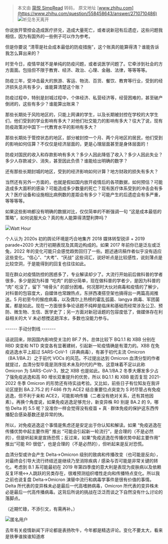 > 本文由 [简悦 SimpRead](http://ksria.com/simpread/) 转码， 原文地址 [www.zhihu.com](https://www.zhihu.com/question/558458643/answer/2710710486) ![](https://picx.zhimg.com/a5a0c1e8822fe04838427793ef829a07_xs.jpg?source=1940ef5c)听见冬天离开

你说放开管控会造成医疗挤兑，造成大量死亡，或者说新冠有后遗症，这些问题我相信，因为有国外的一些例子可以作为参考。

但是你要说 “清零是社会成本最低的防疫措施”，这个账真的能算得清？谁能告诉我怎么算出来的？

时至今日，疫情早就不是单纯的防疫问题，或者说医学问题了。它牵涉到社会的方方面面。包括但不限于教育、经济、政治、心理、金融、法律，等等等等。

防疫三年，受冲击最大的旅游、客运、物流、百货、餐饮、教育等行业，受到的经济损失总共有多少，谁能算清楚这个账？

防疫过程中，特别是封城过程中，个体经济、私营经济等，经营困难的，甚至破产倒闭的，这些有多少？谁能算出账来？

那些长期处于风险地区的，只能上网课的学生，以及长期被封控在学校的大学生们，他们受到的学业影响有多大？对他们社交能力的影响有多大？往大了说，现有防疫政策对中国下一代教育水平的影响有多大？

那些长期处于管控状态的地区，部分被封控一个月、两个月地区的居民，他们受到的影响如何估算？不仅仅是经济层面的，更是心理层面甚至是身体层面的！

防疫对国民的收入和存款影响有多大？多少人因此降低了收入？多少人因此失业？多少人存款减少、消失，甚至因此负债？谁能给出明确的数字？

还有那些长期封城的地区，受到的经济影响如何计算？地方财政的损失有多大？

当然还有另外一方面的，也就是假如国内放开疫情后的各项数据，如何预估？可能造成多大面积的感染？可能造成多少数量的死亡？现有医疗体系受到的冲击会有多大？医疗设备和设施相比病例数的差距会有多少？可能产生的后遗症会有多严重，等等等等。

如果这些影响都没有明确的数据对比，仅仅简单的不断强调一句 “这是成本最低的策略”，如何说服大众？真的有人能算得清楚利弊吗？

![](https://pic1.zhimg.com/v2-a61c8e3ee185c80f327157563656aebc_xs.jpg?source=1940ef5c)Watt Hour​

个人认为 2020s 初的舆论环境是巧合地集齐 2018 媒体转型锐评 + 2019 parade+2020 大流行初期表现及其周边构成的。如果 2017 年前你已是泛左或泛兔，2022 年的变化可能只会感觉趋势回归了一些。题述通讯稿作者似乎没有适应这些变化。“信心”、“大考”、“厌战” 这些词汇，说好听点是比较感性，说刻薄点是比较空洞，于是能得到的回复也往往如此。

现在群众对疫情防控的困惑多了，专业解读却少了。大流行开始前后做科普的学者很多，多少是因为科普 “吃肉” 的部分简单，现在做科普的学者少，是因为科普的 “肉” 吃没了，留下 “啃骨头” 的部分困难。何况那时大伙对病毒和疫情的了解少，对科普的包容度大，自媒体也常蹭热点，东拼西凑搭空架也搞得出一两篇高阅推送。5 月初至今的猴痘病毒，以及偶尔上热榜的霍乱弧菌、langya 病毒、军团菌属，都是如此。现在一方面很多争论话题不纯粹是临床和基础而经常涉及公卫、预防、微生物、生信、医学史了；另一方面对新冠话题的包容度低了，做媒体存在利益相关的大 V 未必想搅这趟浑水，多数也没能力参与。

------ 手动分割线 -------

话说回来，除因国内影响受关注的 BF.7 外，总体比较下 BQ.1.1 和 XBB 分别在 RBD 突变和 NTD 突变各有显著建树，引起新一轮疫情确是有潜力的。XBB 在免疫逃逸水平上超过 SARS-CoV-1（非典病毒），有甚于初代主流 Omicron（BA.1/BA.2）之于前代 VOCs 的风范。不过提出达到 Omicron 血清分型的作者就提过，血清分型毕竟是测序技术未及时代的产物，这意味着不足以此称 Omicron 为 SARS-CoV-3，放之 XBB 也是如此。BA.1/BA.2 冬季大爆发多少占了强免疫逃逸和高 R0 增长双重提升的优势，所以 BQ.1.1 和 XBB 能否复现 2021-2022 冬季 Omicron 的形势还有待实战考验。又比如，前些日子有位知友在我评论区提到 BA.2.75.2 的 F486 作为 ACE2 结合重要位点突变为 S 时尽管占有免疫逃逸，但不利于亲和 ACE2，可能影响传播（二者没有绝对关系，还有其他因素）。再换个角度说，如果免疫逃逸足够充分，新变异株 R0 别是 BA.2 的 9，哪怕 Delta 的 5.5 呢？没准你一样会觉得没有疫苗 + 真 · 群体免疫的保护这东西传播配合感染基数还是异常的快。

所以，对免疫逃逸这个事情是焦虑还是安定出于你认知和解读。如果 “免疫逃逸在传播优势中起主要作用” 推出 “可能会引起新一轮流行”，是合理的（不是必然的），但是听起来是宣扬恐慌；反过来，如果“免疫逃逸在传播优势中起主要作用” 推出“可能 R0 很低”，也是合理的（不是必然的），但听起来是反对恐慌。

血清分型或许会产生 Delta→Omicron 级别的致病和传播改变（也可能是反向），对最终会引导大流行终结还是继续乃至消除疾病 / 感染与否可能是非常关键的转化。考虑到 B.1 系可能最初在 2019 年第四季度的意大利是表现为皮肤病以及依赖反复环境↔人跳跃的另类存在，很难预测组织嗜性走向和传播特点变化。所以我之前也说复盘 Delta→Omicron 演替中流行和病毒学事件是很有价值的事情。Delta 所代表的变异株未必是最后一代高嗜肺病毒，Omicron 所代表的变异株未必是最后一代高传播病毒。这背后所说的挑战在泛泛而谈之下自然没有什么讨论的落脚点。

（近期忙碌，不添引文，有需再补。）

![](https://pic1.zhimg.com/v2-d41c2ceaed8f51999522f903672a521f_xs.jpg?source=1940ef5c)匿名用户

去年有关疫情新闻下评论都是表扬吹牛，今年都是精选评论。变化不要太大，看来是铁拳谁挨谁知道疼